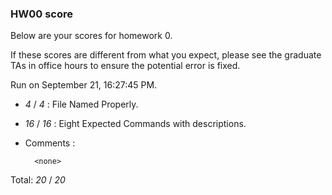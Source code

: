 ### HW00 score

Below are your scores for homework 0.

If these scores are different from what you expect, please see the graduate TAs in office hours to ensure the potential error is fixed.

Run on September 21, 16:27:45 PM.

+ _4_ /  _4_ :  File Named Properly.



+ _16_ /  _16_ :  Eight Expected Commands with descriptions.

+ Comments :

		<none>

Total: _20_ / _20_ 



